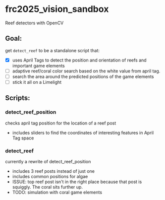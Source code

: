 # frc2025_vision_sandbox
Reef detectors with OpenCV

## Goal: 
get `detect_reef` to be a standalone script that:
- [X] uses April Tags to detect the position and orientation of reefs and important game elements
- [ ] adaptive reef/coral color search based on the white value from april tag.
- [ ] search the area around the predicted positions of the game elements
- [ ] stick it all on a Limelight

## Scripts:
### detect_reef_position
checks april tag position for the location of a reef post
  * includes sliders to find the coordinates of interesting features in April Tag space

### detect_reef
currently a rewrite of detect_reef_position
  * includes 3 reef posts instead of just one
  * includes common positions for algae
  * ISSUE: top reef post isn't in the right place because that post is squiggly. The coral sits further up.
  * TODO: simulation with coral game elements
